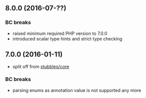 8.0.0 (2016-07-??)
------------------

### BC breaks

  * raised minimum required PHP version to 7.0.0
  * introduced scalar type hints and strict type checking


7.0.0 (2016-01-11)
------------------

  * split off from [stubbles/core](https://github.com/stubbles/stubbles-core)


### BC breaks

  * parsing enums as annotation value is not supported any more
